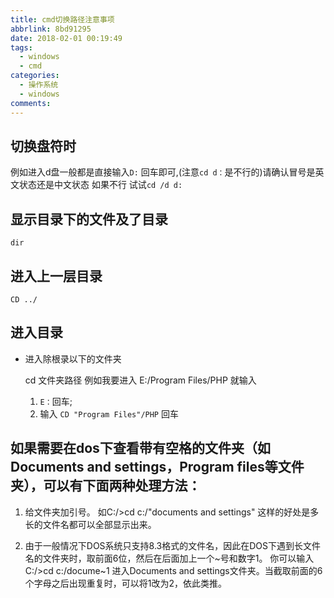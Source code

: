 ```yaml
---
title: cmd切换路径注意事项
abbrlink: 8bd91295
date: 2018-02-01 00:19:49
tags: 
  - windows
  - cmd
categories:
  - 操作系统
  - windows
comments:
---
```

## 切换盘符时
例如进入d盘一般都是直接输入`D:` 回车即可,(注意`cd d：`是不行的)请确认冒号是英文状态还是中文状态
如果不行 试试`cd /d d:`

## 显示目录下的文件及了目录
`dir`
## 进入上一层目录 
`CD ../`

## 进入目录

* 进入除根录以下的文件夹

     cd 文件夹路径 例如我要进入 E:/Program Files/PHP 就输入
     1. `E：`回车;
     2. 输入 `CD "Program Files"/PHP` 回车

## 如果需要在dos下查看带有空格的文件夹（如Documents and settings，Program files等文件夹），可以有下面两种处理方法：

1. 给文件夹加引号。 如C:/>cd c:/"documents and settings"
这样的好处是多长的文件名都可以全部显示出来。

2. 由于一般情况下DOS系统只支持8.3格式的文件名，因此在DOS下遇到长文件名的文件夹时，取前面6位，然后在后面加上一个~号和数字1。 你可以输入C:/>cd c:/docume~1 进入Documents and settings文件夹。当截取前面的6个字母之后出现重复时，可以将1改为2，依此类推。
